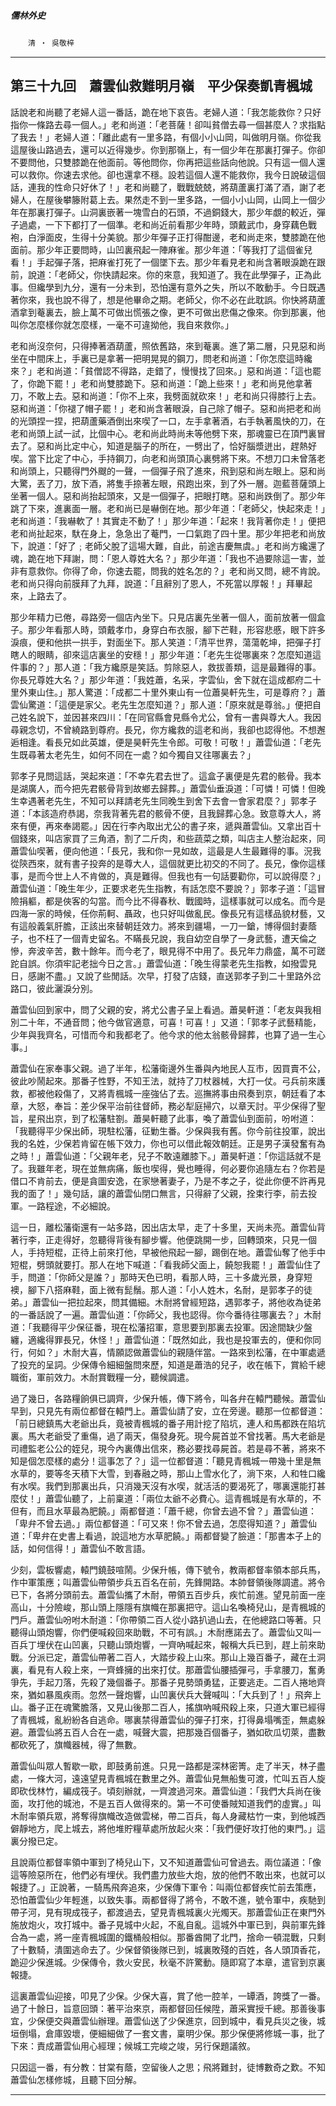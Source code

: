 

##### 儒林外史
　　`清 ‧ 吳敬梓`

* * *

## 第三十九回　蕭雲仙救難明月嶺　平少保奏凱青楓城

話說老和尚聽了老婦人這一番話，跪在地下哀告。老婦人道：「我怎能救你？只好指你一條路去尋一個人。」老和尚道：「老菩薩！卻叫貧僧去尋一個甚麼人？求指點了我去！」老婦人道：「離此處有一里多路，有個小小山岡，叫做明月嶺。你從我這屋後山路過去，還可以近得幾步。你到那嶺上，有一個少年在那裏打彈子。你卻不要問他，只雙膝跪在他面前。等他問你，你再把這些話向他說。只有這一個人還可以救你。你速去求他。卻也還拿不穩。設若這個人還不能救你，我今日說破這個話，連我的性命只好休了！」老和尚聽了，戰戰兢兢，將葫蘆裏打滿了酒，謝了老婦人，在屋後攀籐附葛上去。果然走不到一里多路，一個小小山岡，山岡上一個少年在那裏打彈子。山洞裏嵌著一塊雪白的石頭，不過銅錢大，那少年覷的較近，彈子過處，一下下都打了一個準。老和尚近前看那少年時，頭戴武巾，身穿藕色戰袍，白淨面皮，生得十分美貌。那少年彈子正打得酣邊，老和尚走來，雙膝跪在他面前。那少年正要問時，山凹裏飛起一陣麻雀。那少年道：「等我打了這個雀兒看！」手起彈子落，把麻雀打死了一個墜下去。那少年看見老和尚含著眼淚跪在跟前，說道：「老師父，你快請起來。你的來意，我知道了。我在此學彈子，正為此事。但纔學到九分，還有一分未到，恐怕還有意外之失，所以不敢動手。今日既遇著你來，我也說不得了，想是他畢命之期。老師父，你不必在此耽誤。你快將葫蘆酒拿到菴裏去，臉上萬不可做出慌張之像，更不可做出悲傷之像來。你到那裏，他叫你怎麼樣你就怎麼樣，一毫不可違拗他，我自來救你。」

老和尚沒奈何，只得捧著酒葫蘆，照依舊路，來到菴裏。進了第二層，只見惡和尚坐在中間床上，手裏已是拿著一把明晃晃的鋼刀，問老和尚道：「你怎麼這時纔來？」老和尚道：「貧僧認不得路，走錯了，慢慢找了回來。」惡和尚道：「這也罷了，你跪下罷！」老和尚雙膝跪下。惡和尚道：「跪上些來！」老和尚見他拿著刀，不敢上去。惡和尚道：「你不上來，我劈面就砍來！」老和尚只得膝行上去。惡和尚道：「你褪了帽子罷！」老和尚含著眼淚，自己除了帽子。惡和尚把老和尚的光頭捏一捏，把葫蘆藥酒倒出來喫了一口，左手拿著酒，右手執著風快的刀，在老和尚頭上試一試，比個中心。老和尚此時尚未等他劈下來，那魂靈已在頂門裏冒去了。惡和尚比定中心，知道是腦子的所在，一劈出了，恰好腦漿迸出，趕熱好喫。當下比定了中心，手持鋼刀，向老和尚頭頂心裏劈將下來。不想刀口未曾落老和尚頭上，只聽得門外颼的一聲，一個彈子飛了進來，飛到惡和尚左眼上。惡和尚大驚，丟了刀，放下酒，將隻手捺著左眼，飛跑出來，到了外一層。迦藍菩薩頭上坐著一個人。惡和尚抬起頭來，又是一個彈子，把眼打瞎。惡和尚跌倒了。那少年跳了下來，進裏面一層。老和尚已是嚇倒在地。那少年道：「老師父，快起來走！」老和尚道：「我嚇軟了！其實走不動了！」那少年道：「起來！我背著你走！」便把老和尚扯起來，馱在身上，急急出了菴門，一口氣跑了四十里。那少年把老和尚放下，說道：「好了﹔老師父脫了這場大難，自此，前途吉慶無虞。」老和尚方纔還了魂，跪在地下拜謝，問：「恩人尊姓大名？」那少年道：「我也不過要除這一害，並非有意救你。你得了命，你速去罷，問我的姓名怎的？」老和尚又問，總不肯說。老和尚只得向前膜拜了九拜，說道：「且辭別了恩人，不死當以厚報！」拜畢起來，上路去了。

那少年精力已倦，尋路旁一個店內坐下。只見店裏先坐著一個人，面前放著一個盒子。那少年看那人時，頭戴孝巾，身穿白布衣服，腳下芒鞋，形容悲慼，眼下許多淚痕，便和他拱一拱手，對面坐下。那人笑道：「清平世界，蕩蕩乾坤，把彈子打瞎人的眼睛，卻來這店裏坐的安穩！」那少年道：「老先生從哪裏來？怎麼知道這件事的？」那人道：「我方纔原是笑話。剪除惡人，救拔善類，這是最難得的事。你長兄尊姓大名？」那少年道：「我姓蕭，名采，字雲仙，舍下就在這成都府二十里外東山住。」那人驚道：「成都二十里外東山有一位蕭昊軒先生，可是尊府？」蕭雲仙驚道：「這便是家父。老先生怎麼知道？」那人道：「原來就是尊翁。」便把自己姓名說下，並因甚來四川：「在同官縣會見縣令尤公，曾有一書與尊大人。我因尋親念切，不曾繞路到尊府。長兄，你方纔救的這老和尚，我卻也認得他。不想邂逅相逢。看長兄如此英雄，便是昊軒先生令郎。可敬！可敬！」蕭雲仙道：「老先生既尋著太老先生，如何不同在一處？如今獨自又往哪裏去？」

郭孝子見問這話，哭起來道：「不幸先君去世了。這盒子裏便是先君的骸骨。我本是湖廣人，而今把先君骸骨背到故鄉去歸葬。」蕭雲仙垂淚道：「可憐！可憐！但晚生幸遇著老先生，不知可以拜請老先生同晚生到舍下去會一會家君麼？」郭孝子道：「本該造府恭謁，奈我背著先君的骸骨不便，且我歸葬心急。致意尊大人，將來有便，再來奉謁罷。」因在行李內取出尤公的書子來，遞與蕭雲仙。又拿出百十個錢來，叫店家買了三角酒，割了二斤肉，和些蔬菜之類，叫店主人整治起來，同蕭雲仙喫著，便向他道：「長兄，我和你一見如故，這最是人生最難得的事。況我從陝西來，就有書子投奔的是尊大人，這個就更比初交的不同了。長兄，像你這樣事，是而今世上人不肯做的，真是難得。但我也有一句話要勸你，可以說得麼？」蕭雲仙道：「晚生年少，正要求老先生指教，有話怎麼不要說？」郭孝子道：「這冒險捐軀，都是俠客的勾當。而今比不得春秋、戰國時，這樣事就可以成名。而今是四海一家的時候，任你荊軻、聶政，也只好叫做亂民。像長兄有這樣品貌材藝，又有這般義氣肝膽，正該出來替朝廷效力。將來到疆場，一刀一鎗，博得個封妻蔭子，也不枉了一個青史留名。不瞞長兄說，我自幼空自學了一身武藝，遭天倫之慘，奔波辛苦，數十餘年。而今老了，眼見得不中用了。長兄年力鼎盛，萬不可蹉跎自誤。你須牢記老拙今日之言。」蕭雲仙道：「晚生得蒙老先生指教，如撥雲見日，感謝不盡。」又說了些閒話。次早，打發了店錢，直送郭孝子到二十里路外岔路口，彼此灑淚分別。

蕭雲仙回到家中，問了父親的安，將尤公書子呈上看過。蕭昊軒道：「老友與我相別二十年，不通音問；他今做官適意，可喜！可喜！」又道：「郭孝子武藝精能，少年與我齊名，可惜而今和我都老了。他今求的他太翁骸骨歸葬，也算了過一生心事。」

蕭雲仙在家奉事父親。過了半年，松藩衛邊外生番與內地民人互市，因買賣不公，彼此吵鬧起來。那番子性野，不知王法，就持了刀杖器械，大打一仗。弓兵前來護救，都被他殺傷了，又將青楓城一座強佔了去。巡撫將事由飛奏到京，朝廷看了本章，大怒，奉旨：差少保平治前往督師，務必犁庭掃穴，以章天討。平少保得了聖旨，星飛出京，到了松藩駐劄。蕭昊軒聽了此事，喚了蕭雲仙到面前，吩咐道：「我聽得平少保出師，現駐松藩，征勦生番。少保與我有舊。你今前往投軍，說出我的名姓，少保若肯留在帳下效力，你也可以借此報效朝廷。正是男子漢發奮有為之時！」蕭雲仙道：「父親年老，兒子不敢遠離膝下。」蕭昊軒道：「你這話就不是了。我雖年老，現在並無病痛，飯也喫得，覺也睡得，何必要你追隨左右？你若是借口不肯前去，便是貪圖安逸，在家戀著妻子，乃是不孝之子，從此你便不許再見我的面了！」幾句話，讓的蕭雲仙閉口無言，只得辭了父親，拴束行李，前去投軍。一路程途，不必細說。

這一日，離松藩衛還有一站多路，因出店太早，走了十多里，天尚未亮。蕭雲仙背著行李，正走得好，忽聽得背後有腳步響。他便跳開一步，回轉頭來，只見一個人，手持短棍，正待上前來打他，早被他飛起一腳，踢倒在地。蕭雲仙奪了他手中短棍，劈頭就要打。那人在地下喊道：「看我師父面上，饒恕我罷！」蕭雲仙住了手，問道：「你師父是誰？」那時天色已明，看那人時，三十多歲光景，身穿短襖，腳下八搭麻鞋，面上微有髭鬚。那人道：「小人姓木，名耐，是郭孝子的徒弟。」蕭雲仙一把拉起來，問其備細。木耐將曾經短路，遇郭孝子，將他收為徒弟的一番話說了一遍。蕭雲仙道：「你師父，我也認得。你今番待往哪裏去？」木耐道：「我聽得平少保征番，現在松藩招軍，意思要到那裏去投軍。因途間缺少盤纏，適纔得罪長兄，休怪！」蕭雲仙道：「既然如此，我也是投軍去的，便和你同行，何如？」木耐大喜，情願認做蕭雲仙的親隨伴當。一路來到松藩，在中軍處遞了投充的呈詞。少保傳令細細盤問來歷，知道是蕭浩的兒子，收在帳下，賞給千總職銜，軍前效力。木耐賞戰糧一分，聽候調遣。

過了幾日，各路糧餉俱已調齊，少保升帳，傳下將令，叫各弁在轅門聽候。蕭雲仙早到，只見先有兩位都督在轅門上。蕭雲仙請了安，立在旁邊。聽那一位都督道：「前日總鎮馬大老爺出兵，竟被青楓城的番子用計挖了陷坑，連人和馬都跌在陷坑裏。馬大老爺受了重傷，過了兩天，傷發身死。現今屍首並不曾找著。馬大老爺是司禮監老公公的姪兒，現今內裏傳出信來，務必要找尋屍首。若是尋不著，將來不知是個怎麼樣的處分！這事怎了？」這一位都督道：「聽見青楓城一帶幾十里是無水草的，要等冬天積下大雪，到春融之時，那山上雪水化了，淌下來，人和牲口纔有水喫。我們到那裏出兵，只消幾天沒有水喫，就活活的要渴死了，哪裏還能打甚麼仗！」蕭雲仙聽了，上前稟道：「兩位太爺不必費心。這青楓城是有水草的，不但有，而且水草最為肥饒。」兩都督道：「蕭千總，你曾去過不曾？」蕭雲仙道：「卑弁不曾去過。」兩位都督道：「可又來！你不曾去過，怎麼得知道？」蕭雲仙道：「卑弁在史書上看過，說這地方水草肥饒。」兩都督變了臉道：「那書本子上的話，如何信得！」蕭雲仙不敢言語。

少刻，雲板響處，轅門鐃鼓喧鬧。少保升帳，傳下號令，教兩都督率領本部兵馬，作中軍策應；叫蕭雲仙帶領步兵五百名在前，先鋒開路。本帥督領後隊調遣。將令已下，各將分頭前去。蕭雲仙攜了木耐，帶領五百步兵，疾忙前進。望見前面一座高山，十分險峻，那山頭上隱隱有旗幟在那裏把守。這山名喚椅兒山，是青楓城的門戶。蕭雲仙吩咐木耐道：「你帶領二百人從小路扒過山去，在他總路口等著。只聽得山頭炮響，你們便喊殺回來助戰，不可有誤。」木耐應諾去了。蕭雲仙又叫一百兵丁埋伏在山凹裏，只聽山頭炮響，一齊吶喊起來，報稱大兵已到，趕上前來助戰。分派已定，蕭雲仙帶著二百人，大踏步殺上山來。那山上幾百番子，藏在土洞裏，看見有人殺上來，一齊蜂擁的出來打仗。那蕭雲仙腰插彈弓，手拿腰刀，奮勇爭先，手起刀落，先殺了幾個番子。那番子見勢頭勇猛，正要逃走。二百人捲地齊來，猶如暴風疾雨。忽然一聲炮響，山凹裏伏兵大聲喊叫：「大兵到了！」飛奔上山。番子正在魂驚膽落，又見山後那二百人，搖旗吶喊飛殺上來，只道大軍已經得了青楓城，亂紛紛各自逃命。哪裏禁得蕭雲仙的彈子打來，打得鼻塌嘴歪，無處躲避。蕭雲仙將五百人合在一處，喊聲大震，把那幾百個番子，猶如砍瓜切萊，盡數都砍死了，旗幟器械，得了無數。

蕭雲仙叫眾人暫歇一歇，即鼓勇前進。只見一路都是深林密箐。走了半天，林子盡處，一條大河，遠遠望見青楓城在數里之外。蕭雲仙見無船隻可渡，忙叫五百人旋即砍伐林竹，編成筏子。頃刻辦就，一齊渡過河來。蕭雲仙道：「我們大兵尚在後面，攻打他的城池，不是五百人做得來的。第一不可使番賊知道我們的虛實。」叫木耐率領兵眾，將奪得旗幟改造做雲梯，帶二百兵，每人身藏枯竹一束，到他城西僻靜地方，爬上城去，將他堆貯糧草處所放起火來：「我們便好攻打他的東門。」這裏分撥已定。

且說兩位都督率領中軍到了椅兒山下，又不知道蕭雲仙可曾過去。兩位議道：「像這等險惡所在，他們必有埋伏。我們盡力放些大炮，放的他們不敢出來，也就可以報捷了。」正說著，一騎馬飛奔追來，少保傳下軍令：叫兩位都督疾忙前去策應，恐怕蕭雲仙少年輕進，以致失事。兩都督得了將令，不敢不進，號令軍中，疾馳到帶子河，見有現成筏子，都渡過去，望見青楓城裏火光燭天。那蕭雲仙正在東門外施放炮火，攻打城中。番子見城中火起，不亂自亂。這城外中軍已到，與前軍先鋒合為一處，將一座青楓城圍的鐵桶般相似。那番酋開了北門，捨命一頓混戰，只剩了十數騎，潰圍逃命去了。少保督領後隊已到，城裏敗殘的百姓，各人頭頂香花，跪迎少保進城。少保傳令，救火安民，秋毫不許驚動。隨即寫了本章，遣官到京裏報捷。

這裏蕭雲仙迎接，叩見了少保。少保大喜，賞了他一腔羊，一罈酒，誇獎了一番。過了十餘日，旨意回頭：著平治來京，兩都督回任候陞，蕭采實授千總。那善後事宜，少保便交與蕭雲仙辦理。蕭雲仙送了少保進京，回到城中，看見兵災之後，城垣倒塌，倉庫毀壞，便細細做了一套文書，稟明少保。那少保便將修城一事，批了下來：責成蕭雲仙用心經理；候城工完峻之竣，另行保題議敘。

只因這一番，有分教：甘棠有蔭，空留後人之思；飛將難封，徒博數奇之歎。不知蕭雲仙怎樣修城，且聽下回分解。

* * *

